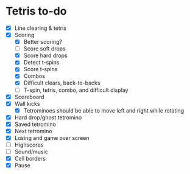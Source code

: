 # Tetris to-do

- [x] Line clearing & tetris
- [x] Scoring
  - [x] Better scoring?
  - [ ] Score soft drops
  - [x] Score hard drops
  - [x] Detect t-spins
  - [x] Score t-spins
  - [x] Combos
  - [x] Difficult clears, back-to-backs
  - [ ] T-spin, tetris, combo, and difficult display
- [x] Scoreboard
- [x] Wall kicks
  - [x] Tetrominoes should be able to move left and right while rotating
- [x] Hard drop/ghost tetromino
- [x] Saved tetromino
- [x] Next tetromino
- [x] Losing and game over screen
- [ ] Highscores
- [ ] Sound/music
- [x] Cell borders
- [x] Pause
